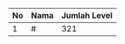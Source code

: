 | No | Nama            | Jumlah Level |
|----|-----------------|--------------|
| 1  | #    |    321        |
